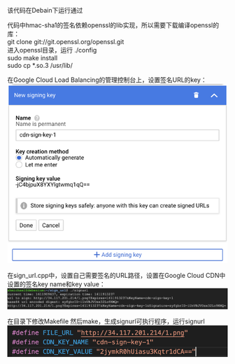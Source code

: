 该代码在Debain下运行通过

代码中hmac-sha1的签名依赖openssl的lib实现，所以需要下载编译openssl的库：   
git clone git://git.openssl.org/openssl.git   
进入openssl目录，运行 ./config   
sudo make install   
sudo cp *.so.3 /usr/lib/  

在Google Cloud Load Balancing的管理控制台上，设置签名URL的key：
![image](https://github.com/zhmichael007/google-cloud-demo/blob/master/cdn-sign-url-cpp/image/3.png)  

在sign_url.cpp中，设置自己需要签名的URL路径，设置在Google Cloud CDN中设置的签名key name和key value：
![image](https://github.com/zhmichael007/google-cloud-demo/blob/master/cdn-sign-url-cpp/image/2.png)  

在目录下修改Makefile 然后make，生成signurl可执行程序，运行signurl
![image](https://github.com/zhmichael007/google-cloud-demo/blob/master/cdn-sign-url-cpp/image/1.png)  
